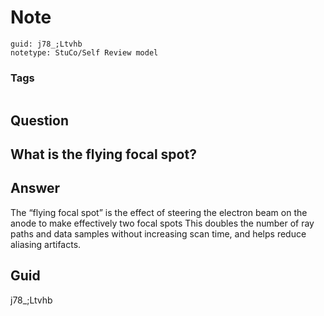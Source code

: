 # Note
```
guid: j78_;Ltvhb
notetype: StuCo/Self Review model
```

### Tags
```
```

## Question
<h2>What is the flying focal spot?</h2>

## Answer
<section>
<p>The “flying focal spot” is the effect of steering the electron beam on the anode to make effectively two focal spots This doubles the number of ray paths and data samples without increasing scan time, and helps reduce aliasing artifacts.</p>

</section>

## Guid
j78_;Ltvhb
